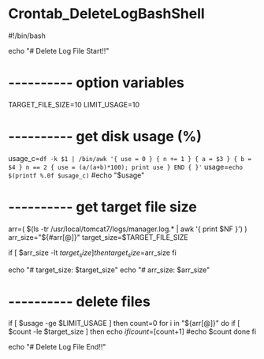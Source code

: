 # Crontab_DeleteLogBashShell




#!/bin/bash

echo "# Delete Log File Start!!"

# ---------- option variables
TARGET_FILE_SIZE=10
LIMIT_USAGE=10

# ---------- get disk usage (%)
usage_c=`df -k $1 | /bin/awk '{ use = 0 } { n += 1 } { a = $3 } { b = $4 } n == 2 { use = (a/(a+b)*100); print use } END { }'`
usage=`echo $(printf %.0f $usage_c)`
#echo "$usage"


# ---------- get target file size
arr=( $(ls -tr /usr/local/tomcat7/logs/manager.log.* | awk '{ print $NF }') )
arr_size="${#arr[@]}"
target_size=$TARGET_FILE_SIZE

if [ $arr_size -lt $target_size ]
then
        target_size=$arr_size
fi

echo "# target_size: $target_size"
echo "# arr_size: $arr_size"


# ---------- delete files
if [ $usage -ge $LIMIT_USAGE ]
then
        count=0
        for i in "${arr[@]}"
        do
                if [ $count -le $target_size ]
                then
                        echo $i
                fi
                count=$[count+1]
                #echo $count
        done
fi

echo "# Delete Log File End!!"
